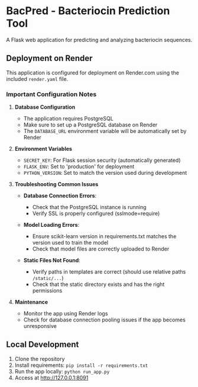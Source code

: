 # BacPred - Bacteriocin Prediction Tool

A Flask web application for predicting and analyzing bacteriocin sequences.

## Deployment on Render

This application is configured for deployment on Render.com using the included `render.yaml` file.

### Important Configuration Notes

1. **Database Configuration**
   - The application requires PostgreSQL
   - Make sure to set up a PostgreSQL database on Render
   - The `DATABASE_URL` environment variable will be automatically set by Render

2. **Environment Variables**
   - `SECRET_KEY`: For Flask session security (automatically generated)
   - `FLASK_ENV`: Set to 'production' for deployment
   - `PYTHON_VERSION`: Set to match the version used during development

3. **Troubleshooting Common Issues**

   - **Database Connection Errors**:
     - Check that the PostgreSQL instance is running
     - Verify SSL is properly configured (sslmode=require)
   
   - **Model Loading Errors**:
     - Ensure scikit-learn version in requirements.txt matches the version used to train the model
     - Check that model files are correctly uploaded to Render
   
   - **Static Files Not Found**:
     - Verify paths in templates are correct (should use relative paths `/static/...`)
     - Check that the static directory exists and has the right permissions

4. **Maintenance**
   - Monitor the app using Render logs
   - Check for database connection pooling issues if the app becomes unresponsive

## Local Development

1. Clone the repository
2. Install requirements: `pip install -r requirements.txt`
3. Run the app locally: `python run_app.py`
4. Access at http://127.0.0.1:8091 